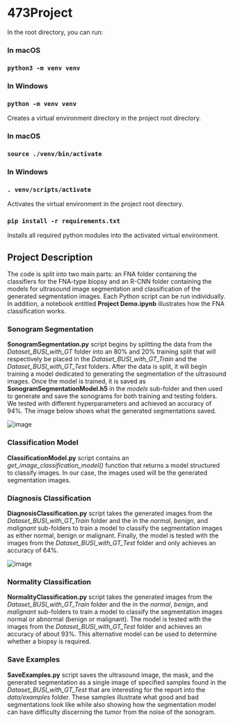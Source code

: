 # 473Project

In the root directory, you can run:

### In macOS

### `python3 -m venv venv`

### In Windows

### `python -m venv venv`

Creates a virtual environment directory in the project root directory.

### In macOS

### `source ./venv/bin/activate`

### In Windows

### `. venv/scripts/activate`

Activates the virtual environment in the project root directory.

### `pip install -r requirements.txt`

Installs all required python modules into the activated virtual environment.

## Project Description

The code is split into two main parts: an FNA folder containing the classifiers for the FNA-type biopsy and an R-CNN folder containing the models for ultrasound image segmentation and classification of the generated segmentation images. Each Python script can be run individually. In addition, a notebook entitled **Project Demo.ipynb** illustrates how the FNA classification works.

### Sonogram Segmentation

**SonogramSegmentation.py** script begins by splitting the data from the _Dataset_BUSI_with_GT_ folder into an 80% and 20% training split that will respectively be placed in the _Dataset_BUSI_with_GT_Train_ and the _Dataset_BUSI_with_GT_Test_ folders. After the data is split, it will begin training a model dedicated to generating the segmentation of the ultrasound images. Once the model is trained, it is saved as **SonogramSegmentationModel.h5** in the _models_ sub-folder and then used to generate and save the sonograms for both training and testing folders. We tested with different hyperparameters and achieved an accuracy of 94%. The image below shows what the generated segmentations saved.

![image](https://user-images.githubusercontent.com/60043552/206939452-97e94d48-2686-43fe-a769-9ea7cd30a50d.png)

### Classification Model

**ClassificationModel.py** script contains an _get_image_classification_model()_ function that returns a model structured to classify images. In our case, the images used will be the generated segmentation images.

### Diagnosis Classification

**DiagnosisClassification.py** script takes the generated images from the _Dataset_BUSI_with_GT_Train_ folder and the in the _normal_, _benign_, and _malignant_ sub-folders to train a model to classify the segmentation images as either normal, benign or malignant. Finally, the model is tested with the images from the _Dataset_BUSI_with_GT_Test_ folder and only achieves an accuracy of 64%.

![image](https://user-images.githubusercontent.com/60043552/206939491-3f4a6f51-bfc8-4943-9f1b-5e84f509107d.png)

### Normality Classification

**NormalityClassification.py** script takes the generated images from the _Dataset_BUSI_with_GT_Train_ folder and the in the _normal_, _benign_, and _malignant_ sub-folders to train a model to classify the segmentation images normal or abnormal (benign or malignant). The model is tested with the images from the _Dataset_BUSI_with_GT_Test_ folder and achieves an accuracy of about 93%. This alternative model can be used to determine whether a biopsy is required.

### Save Examples

**SaveExamples.py** script saves the ultrasound image, the mask, and the generated segmentation as a single image of specified samples found in the _Dataset_BUSI_with_GT_Test_ that are interesting for the report into the _data/examples_ folder. These samples illustrate what good and bad segmentations look like while also showing how the segmentation model can have difficulty discerning the tumor from the noise of the sonogram.
